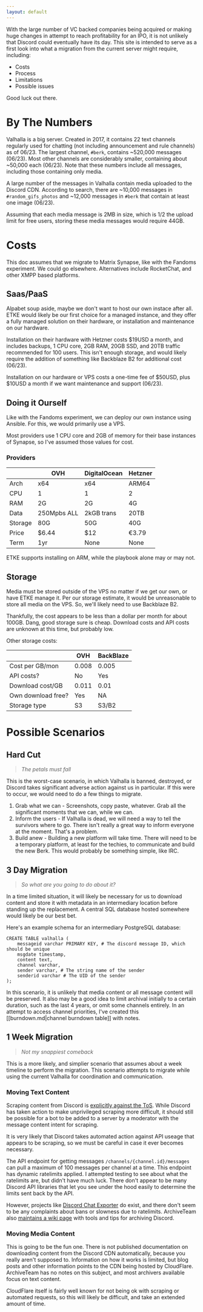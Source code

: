 ```yaml
---
layout: default
---
```

With the large number of VC backed companies being acquired or making huge changes in attempt to reach profitability for an IPO, it is not unlikely that Discord could eventually have its day.
This site is intended to serve as a first look into what a migration from the current server might require, including:
* Costs
* Process
* Limitations
* Possible issues

Good luck out there.

# By The Numbers
Valhalla is a big server. Created in 2017, it contains 22 text channels regularly used for chatting (not including announcement and rule channels) as of 06/23. 
The largest channel, `#berk`, contains ~520,000 messages (06/23). Most other channels are considerably smaller, containing about ~50,000 each (06/23). Note that these numbers include all messages, including those containing only media.

A large number of the messages in Valhalla contain media uploaded to the Discord CDN. According to search, there are ~10,000 messages in `#random_gifs_photos` and ~12,000 messages in `#berk` that contain at least one image (06/23). 

Assuming that each media message is 2MB in size, which is 1/2 the upload limit for free users, storing these media messages would require 44GB.

# Costs
This doc assumes that we migrate to Matrix Synapse, like with the Fandoms experiment. We could go elsewhere. Alternatives include RocketChat, and other XMPP based platforms. 

## Saas/PaaS
Alpabet soup aside, maybe we don't want to host our own instace after all. 
ETKE would likely be our first choice for a managed instance, and they offer a fully managed solution on their hardware, or installation and maintenance on our hardware. 

Installation on their hardware with Hetzner costs $19USD a month, and includes backups, 1 CPU core, 2GB RAM, 20GB SSD, and 20TB traffic recommended for 100 users. This isn't enough storage, and would likely require the addition of something like Backblaze B2 for additional cost (06/23).

Installation on our hardware or VPS costs a one-time fee of $50USD, plus $10USD a month if we want maintenance and support (06/23).

## Doing it Ourself
Like with the Fandoms experiment, we can deploy our own instance using Ansible. For this, we would primarily use a VPS.

Most providers use 1 CPU core and 2GB of memory for their base instances of Synapse, so I've assumed those values for cost.

### Providers

|         | OVH         | DigitalOcean | Hetzner |
|---------|-------------|--------------|---------|
| Arch    | x64         | x64          | ARM64   |
| CPU     | 1           | 1            | 2       |
| RAM     | 2G          | 2G           | 4G      |
| Data    | 250Mpbs ALL | 2kGB trans   | 20TB    |
| Storage | 80G         | 50G          | 40G     |
| Price   | $6.44       | $12          | €3.79   |
| Term    | 1yr         | None         | None    |

ETKE supports installing on ARM, while the playbook alone may or may not. 
## Storage
Media must be stored outside of the VPS no matter if we get our own, or have ETKE manage it. Per our storage estimate, it would be unreasonable to store all media on the VPS. So, we'll likely need to use Backblaze B2. 

Thankfully, the cost appears to be less than a dollar per month for about 100GB. Dang, good storage sure is cheap. Download costs and API costs are unknown at this time, but probably low.

Other storage costs:

|                    | OVH   | BackBlaze |
|--------------------|-------|-----------|
| Cost per GB/mon    | 0.008 | 0.005     |
| API costs?         | No    | Yes       |
| Download cost/GB   | 0.011 | 0.01      |
| Own download free? | Yes   | NA        |
| Storage type       | S3    | S3/B2     |

# Possible Scenarios 

## Hard Cut
> *The petals must fall*

This is the worst-case scenario, in which Valhalla is banned, destroyed, or Discord takes significant adverse action against us in particular. If this were to occur, we would need to do a few things to migrate.

1. Grab what we can - Screenshots, copy paste, whatever. Grab all the significant moments that we can, while we can.
2. Inform the users - If Valhalla is dead, we will need a way to tell the survivors where to go. There isn't really a great way to inform everyone at the moment. That's a problem.
3. Build anew - Building a new platform will take time. There will need to be a temporary platform, at least for the techies, to communicate and build the new Berk. This would probably be something simple, like IRC.

## 3 Day Migration
> *So what are you going to do about it?*

In a time limited situation, it will likely be necessary for us to download content and store it with metadata in an intermediary location before standing up the replacement. A central SQL database hosted somewhere would likely be our best bet. 

Here's an example schema for an intermediary PostgreSQL database:
```
CREATE TABLE valhalla (
    messageid varchar PRIMARY KEY, # The discord message ID, which should be unique
    msgdate timestamp,
    content text,
    channel varchar,
    sender varchar, # The string name of the sender
    senderid varchar # The UID of the sender
);
```

In this scenario, it is unlikely that media content or all message content will be preserved. It also may be a good idea to limit archival initially to a certain duration, such as the last 4 years, or omit some channels entirely. In an attempt to access channel priorities, I've created this [[burndown.md|channel burndown table]] with notes. 

## 1 Week Migration
> *Not my snappiest comeback*

This is a more likely, and simplier scenario that assumes about a week timeline to perform the migration. This scenario attempts to migrate while using the current Valhalla for coordination and communication.

### Moving Text Content
Scraping content from Discord is [explicitly against the ToS](https://discord.com/developers/docs/policies-and-agreements/developer-policy#handle-data-with-care). While Discord has taken action to make unprivileged scraping more difficult, it should still be possible for a bot to be added to a server by a moderator with the message content intent for scraping. 

It is very likely that Discord takes automated action against API useage that appears to be scraping, so we must be careful in case it ever becomes necessary. 

The API endpoint for getting messages `/channels/{channel.id}/messages` can pull a maximum of 100 messages per channel at a time. This endpoint has dynamic ratelimits applied.
I attempted testing to see about what the ratelimits are, but didn't have much luck. There don't appear to be many Discord API libraries that let you see under the hood easily to determine the limits sent back by the API. 

However, projects like [Discord Chat Exporter](https://github.com/Tyrrrz/DiscordChatExporter) do exist, and there don't seem to be any complaints about bans or slowness due to ratelimits. ArchiveTeam also [maintains a wiki page](https://wiki.archiveteam.org/index.php/Discord) with tools and tips for archiving Discord.

### Moving Media Content
This is going to be the fun one. There is not published documentation on downloading content from the Discord CDN automatically, because you really aren't supposed to. Information on how it works is limited, but blog posts and other information points to the CDN being hosted by CloudFlare. ArchiveTeam has no notes on this subject, and most archivers available focus on text content. 

CloudFlare itself is fairly well known for not being ok with scraping or automated requests, so this will likely be difficult, and take an extended amount of time. 